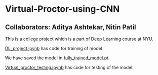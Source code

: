 # Virtual-Proctor-using-CNN

## Collaborators: Aditya Ashtekar, Nitin Patil

This is a college project which is a part of Deep Learning course at NYU.


[DL_project.ipynb](DL_project.ipynb) has code for training of model.

We have saved the model in [fully_trained_model.pt](fully_trained_model.pt).

[Virtual_proctor_testing.ipynb](Virtual_proctor_testing.ipynb) has code for testing of the model.
